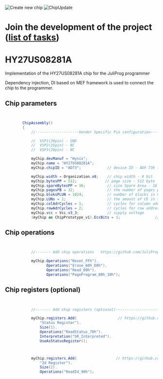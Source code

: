 ![Create new chip](https://github.com/JuliProg/HY27US08281A/workflows/Create%20new%20chip/badge.svg?event=repository_dispatch)
![ChipUpdate](https://github.com/JuliProg/HY27US08281A/workflows/ChipUpdate/badge.svg)
# Join the development of the project ([list of tasks](https://github.com/users/JuliProg/projects/1))


# HY27US08281A
Implementation of the HY27US08281A chip for the JuliProg programmer

Dependency injection, DI based on MEF framework is used to connect the chip to the programmer.

<section class = "listing">

# Chip parameters
```c#


        ChipAssembly()
        {
            //--------------------Vendor Specific Pin configuration---------------------------

            //  VSP1(38pin) - GND    
            //  VSP2(35pin) - NC
            //  VSP3(20pin) - NC

            myChip.devManuf = "Hynix";
            myChip.name = "HY27US08281A";
            myChip.chipID = "AD73";            // device ID - ADh 73h (HY27US08281A.pdf page 30)

            myChip.width = Organization.x8;    // chip width - 8 bit
            myChip.bytesPP = 512;             // page size - 512 byte
            myChip.spareBytesPP = 16;          // size Spare Area - 16 byte
            myChip.pagesPB = 32;               // the number of pages per block - 32 
            myChip.bloksPLUN = 1024;           // number of blocks in CE - 1024
            myChip.LUNs = 1;                   // the amount of CE in the chip
            myChip.colAdrCycles = 1;           // cycles for column addressing
            myChip.rowAdrCycles = 2;           // cycles for row addressing 
            myChip.vcc = Vcc.v3_3;             // supply voltage
            (myChip as ChipPrototype_v1).EccBits = 1;                // required Ecc bits for each 512 bytes

```
# Chip operations
```c#


            //------- Add chip operations   https://github.com/JuliProg/Wiki#command-set----------------------------------------------------

            myChip.Operations("Reset_FFh").
                   Operations("Erase_60h_D0h").
                   Operations("Read_00h").
                   Operations("PageProgram_80h_10h");

```
# Chip registers (optional)
```c#


            //------- Add chip registers (optional)----------------------------------------------------

            myChip.registers.Add(                   // https://github.com/JuliProg/Wiki/wiki/StatusRegister
                "Status Register").
                Size(1).
                Operations("ReadStatus_70h").
                Interpretation("SR_Interpreted").
                UseAsStatusRegister();



            myChip.registers.Add(                  // https://github.com/JuliProg/Wiki/wiki/ID-Register
                "Id Register").
                Size(2).
                Operations("ReadId_90h");               
                

```
</section>














